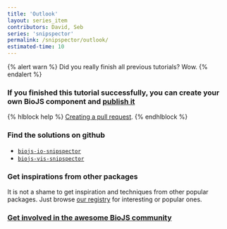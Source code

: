 ```yaml
---
title: 'Outlook'
layout: series_item
contributors: David, Seb
series: 'snipspector'
permalink: /snipspector/outlook/
estimated-time: 10
---
```


{% alert warn %}
Did you really finish all previous tutorials? Wow.
{% endalert %}


### If you finished this tutorial successfully, you can create your own BioJS component and [publish it](05_publish_it.html)

{% hlblock help %}
[Creating a pull request](https://help.github.com/articles/creating-a-pull-request).
{% endhlblock %}

### Find the solutions on github

* [`biojs-io-snipspector`](https://github.com/biojs-edu/biojs-io-snipspector)
* [`biojs-vis-snipspector`](https://github.com/biojs-edu/biojs-vis-snipspector)

### Get inspirations from other packages

It is not a shame to get inspiration and techniques from other popular packages.
Just browse [our registry](http://biojs.io) for interesting or popular ones.

### [Get involved in the awesome BioJS community](http://biojs.net/get_involved.html)
